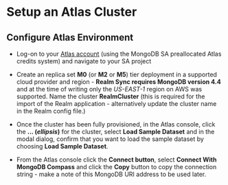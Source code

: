 # Setup an Atlas Cluster

## Configure Atlas Environment

* Log-on to your [Atlas account](http://cloud.mongodb.com) (using the MongoDB SA preallocated Atlas credits system) and navigate to your SA project

* Create an replica set __M0__ (or __M2__ or __M5__) tier deployment in a supported cloud provider and region - __Realm Sync requires MongoDB version 4.4__ and at the time of writing only the _US-EAST-1_ region on AWS was supported. Name the cluster __RealmCluster__ (this is required for the import of the Realm application - alternatively update the cluster name in the Realm config file.)

* Once the cluster has been fully provisioned, in the Atlas console, click the __... (*ellipsis*)__ for the cluster, select __Load Sample Dataset__ and in the modal dialog, confirm that you want to load the sample dataset by choosing __Load Sample Dataset__.

* From the Atlas console click the __Connect button__, select __Connect With MongoDB Compass__ and click the __Copy__ button to copy the connection string - make a note of this MongoDB URI address to be used later.
